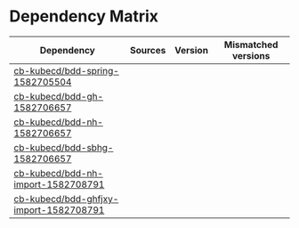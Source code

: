 # Dependency Matrix

Dependency | Sources | Version | Mismatched versions
---------- | ------- | ------- | -------------------
[cb-kubecd/bdd-spring-1582705504](https://github.com/cb-kubecd/bdd-spring-1582705504.git) |  | []() | 
[cb-kubecd/bdd-gh-1582706657](https://github.com/cb-kubecd/bdd-gh-1582706657.git) |  | []() | 
[cb-kubecd/bdd-nh-1582706657](https://github.com/cb-kubecd/bdd-nh-1582706657.git) |  | []() | 
[cb-kubecd/bdd-sbhg-1582706657](https://github.com/cb-kubecd/bdd-sbhg-1582706657.git) |  | []() | 
[cb-kubecd/bdd-nh-import-1582708791](https://github.com/cb-kubecd/bdd-nh-import-1582708791.git) |  | []() | 
[cb-kubecd/bdd-ghfjxy-import-1582708791](https://github.com/cb-kubecd/bdd-ghfjxy-import-1582708791.git) |  | []() | 
